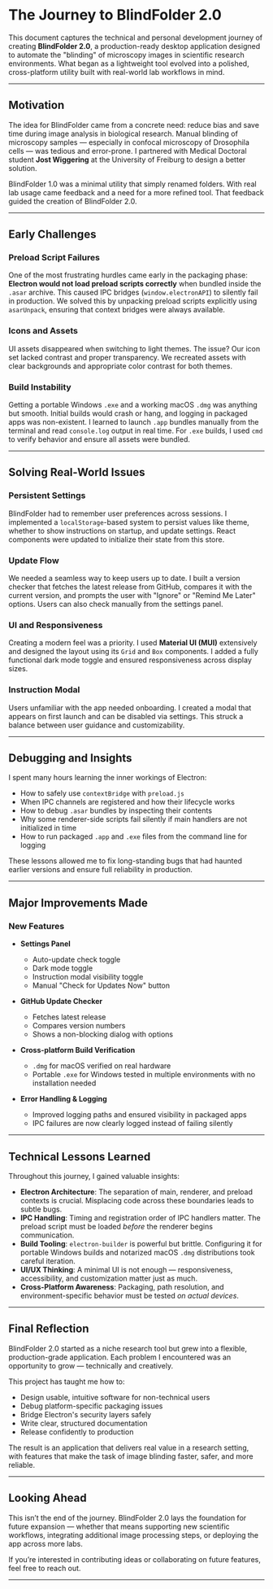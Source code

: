 # The Journey to BlindFolder 2.0

This document captures the technical and personal development journey of creating **BlindFolder 2.0**, a production-ready desktop application designed to automate the "blinding" of microscopy images in scientific research environments. What began as a lightweight tool evolved into a polished, cross-platform utility built with real-world lab workflows in mind.

---

## Motivation

The idea for BlindFolder came from a concrete need: reduce bias and save time during image analysis in biological research. Manual blinding of microscopy samples — especially in confocal microscopy of Drosophila cells — was tedious and error-prone. I partnered with Medical Doctoral student **Jost Wiggering** at the University of Freiburg to design a better solution.

BlindFolder 1.0 was a minimal utility that simply renamed folders. With real lab usage came feedback and a need for a more refined tool. That feedback guided the creation of BlindFolder 2.0.

---

## Early Challenges

### Preload Script Failures

One of the most frustrating hurdles came early in the packaging phase: **Electron would not load preload scripts correctly** when bundled inside the `.asar` archive. This caused IPC bridges (`window.electronAPI`) to silently fail in production. We solved this by unpacking preload scripts explicitly using `asarUnpack`, ensuring that context bridges were always available.

### Icons and Assets

UI assets disappeared when switching to light themes. The issue? Our icon set lacked contrast and proper transparency. We recreated assets with clear backgrounds and appropriate color contrast for both themes.

### Build Instability

Getting a portable Windows `.exe` and a working macOS `.dmg` was anything but smooth. Initial builds would crash or hang, and logging in packaged apps was non-existent. I learned to launch `.app` bundles manually from the terminal and read `console.log` output in real time. For `.exe` builds, I used `cmd` to verify behavior and ensure all assets were bundled.

---

## Solving Real-World Issues

### Persistent Settings

BlindFolder had to remember user preferences across sessions. I implemented a `localStorage`-based system to persist values like theme, whether to show instructions on startup, and update settings. React components were updated to initialize their state from this store.

### Update Flow

We needed a seamless way to keep users up to date. I built a version checker that fetches the latest release from GitHub, compares it with the current version, and prompts the user with "Ignore" or "Remind Me Later" options. Users can also check manually from the settings panel.

### UI and Responsiveness

Creating a modern feel was a priority. I used **Material UI (MUI)** extensively and designed the layout using its `Grid` and `Box` components. I added a fully functional dark mode toggle and ensured responsiveness across display sizes.

### Instruction Modal

Users unfamiliar with the app needed onboarding. I created a modal that appears on first launch and can be disabled via settings. This struck a balance between user guidance and customizability.

---

## Debugging and Insights

I spent many hours learning the inner workings of Electron:

- How to safely use `contextBridge` with `preload.js`
- When IPC channels are registered and how their lifecycle works
- How to debug `.asar` bundles by inspecting their contents
- Why some renderer-side scripts fail silently if main handlers are not initialized in time
- How to run packaged `.app` and `.exe` files from the command line for logging

These lessons allowed me to fix long-standing bugs that had haunted earlier versions and ensure full reliability in production.

---

## Major Improvements Made

### New Features

- **Settings Panel**
  - Auto-update check toggle
  - Dark mode toggle
  - Instruction modal visibility toggle
  - Manual "Check for Updates Now" button

- **GitHub Update Checker**
  - Fetches latest release
  - Compares version numbers
  - Shows a non-blocking dialog with options

- **Cross-platform Build Verification**
  - `.dmg` for macOS verified on real hardware
  - Portable `.exe` for Windows tested in multiple environments with no installation needed

- **Error Handling & Logging**
  - Improved logging paths and ensured visibility in packaged apps
  - IPC failures are now clearly logged instead of failing silently

---

## Technical Lessons Learned

Throughout this journey, I gained valuable insights:

- **Electron Architecture**: The separation of main, renderer, and preload contexts is crucial. Misplacing code across these boundaries leads to subtle bugs.
- **IPC Handling**: Timing and registration order of IPC handlers matter. The preload script must be loaded *before* the renderer begins communication.
- **Build Tooling**: `electron-builder` is powerful but brittle. Configuring it for portable Windows builds and notarized macOS `.dmg` distributions took careful iteration.
- **UI/UX Thinking**: A minimal UI is not enough — responsiveness, accessibility, and customization matter just as much.
- **Cross-Platform Awareness**: Packaging, path resolution, and environment-specific behavior must be tested *on actual devices*.

---

## Final Reflection

BlindFolder 2.0 started as a niche research tool but grew into a flexible, production-grade application. Each problem I encountered was an opportunity to grow — technically and creatively.

This project has taught me how to:

- Design usable, intuitive software for non-technical users
- Debug platform-specific packaging issues
- Bridge Electron's security layers safely
- Write clear, structured documentation
- Release confidently to production

The result is an application that delivers real value in a research setting, with features that make the task of image blinding faster, safer, and more reliable.

---

## Looking Ahead

This isn’t the end of the journey. BlindFolder 2.0 lays the foundation for future expansion — whether that means supporting new scientific workflows, integrating additional image processing steps, or deploying the app across more labs.

If you’re interested in contributing ideas or collaborating on future features, feel free to reach out.

---

